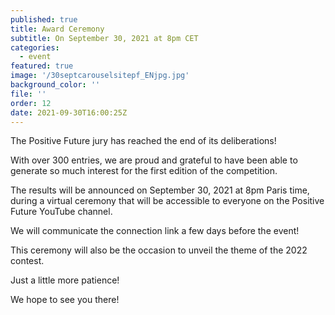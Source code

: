 ```yaml
---
published: true
title: Award Ceremony
subtitle: On September 30, 2021 at 8pm CET
categories:
  - event
featured: true
image: '/30septcarouselsitepf_ENjpg.jpg'
background_color: ''
file: ''
order: 12
date: 2021-09-30T16:00:25Z
---
```


The Positive Future jury has reached the end of its deliberations!

With over 300 entries, we are proud and grateful to have been able to generate so much interest for the first edition of the competition.

The results will be announced on September 30, 2021 at 8pm Paris time, during a virtual ceremony that will be accessible to everyone on the Positive Future YouTube channel.

We will communicate the connection link a few days before the event!

This ceremony will also be the occasion to unveil the theme of the 2022 contest.

Just a little more patience!

We hope to see you there!
